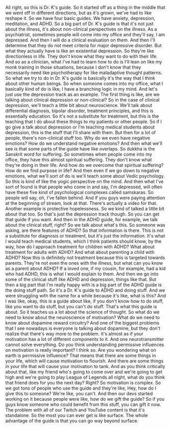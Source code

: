  All right, so this is Dr. K's guide. So it started off as a thing in the middle that we went off in different directions, but as it's grown, we've had to like reshape it. So we have four basic guides. We have anxiety, depression, meditation, and ADHD. So a big part of Dr. K's guide is that it's not just about the illness, it's about non-clinical perspectives on the illness. As a psychiatrist, sometimes people will come into my office and they'll say, I am depressed. And then I will do a clinical evaluation on them. And then I'll determine that they do not meet criteria for major depressive disorder. But what they actually have is like an existential depression. So they're like directionless in life. They don't know what they want to do with their life. And so as a clinician, what I've had to learn how to do is I'll lean on like my monk training in those situations, because I don't know that they necessarily need like psychotherapy for like maladaptive thought patterns. So what we try to do in Dr. K's guide is basically it's the way that I think about other human beings. So when someone comes into my office, what I basically kind of do is like, I have a branching logic in my mind. And let's just use the depression track as an example. The first thing is like, are we talking about clinical depression or non-clinical? So in the case of clinical depression, we'll teach a little bit about neuroscience. We'll talk about differential diagnosis, bipolar disorder, treatment principles, and this is essentially education. So it's not a substitute for treatment, but this is the teaching that I do about these things to my patients or other people. So if I go give a talk about depression or I'm teaching medical students about depression, this is the stuff that I'll share with them. But then for a lot of people, there's non-clinical stuff too. Why do we even have negative emotions? How do we understand negative emotions? And then what we'll see is that some parts of the guide have like overlaps. So dukkha is the Sanskrit word for suffering. So sometimes when people come into my office, they have this almost spiritual suffering. They don't know what they're doing in their life. And how do we overcome that spiritual suffering? How do we find purpose in life? And then even if we go down to negative emotions, what we'll sort of do is we'll teach some about Vedic psychology. So this is kind of like the yogic perspective on the mind. And then what I've sort of found is that people who come in and say, I'm depressed, will often have these five kind of psychological complexes called samskaras. So people will say, oh, I've fallen behind. And if you guys were paying attention at the beginning of stream, look at that. There's actually a video for that. Another example is protective hopelessness. So we kind of talked a little bit about that too. So that's just the depression track though. So you can get that guide if you want. And then in the ADHD guide, for example, we talk about the clinical stuff, right? So we talk about what's this. So someone was asking, are there features of ADHD? So that information is there. This is not a substitute for diagnosis or treatment, but it's just the information. It's what I would teach medical students, which I think patients should know, by the way, how do I approach treatment for children with ADHD? What about treatment for adults with ADHD? And what about parenting a child with ADHD? Now this is definitely not treatment because this is targeted towards parents. They're not even the ones with the illness, but what can you know as a parent about ADHD? If a loved one, if my cousin, for example, had a kid who had ADHD, this is what I would explain to them. And then we go into some of the clinical stuff like ADHD and depression, things like that. But then a big part that I'm really happy with is a big part of the ADHD guide is the doing stuff path. So it's a Dr. K's guide to ADHD and doing stuff. And we were struggling with the name for a while because it's like, what is this? And I was like, okay, this is a guide about like, if you don't know how to do stuff, like you want to do stuff, but you can't do stuff. That's what this guide is about. So it teaches us a lot about the science of thought. So what do we need to know about the neuroscience of motivation? What do we need to know about dopamine reward circuitry? And one of the biggest problems that I see nowadays is everyone is talking about dopamine, but they don't realize that there's way more to the problem. It's almost as if your motivation has a lot of different components to it. And one neurotransmitter cannot solve everything. Do you think understanding permissive influences on motivation is really important? I think so. Are you wondering what on earth is permissive influence? That means that there are some things in your life, which will cause motivation to flourish. And there are some things in your life that will cause your motivation to tank. And as you think critically about that, like my friend who's going to come over and we're going to get high and we're going to play League of Legends all night, what do you think that friend does for you the next day? Right? So motivation is complex. So we got tons of people who use the guide and they're like, Hey, how do I give this to someone? We're like, you can't. And then our devs started working on it because people were like, how do we gift the guide? So if you guys know someone who could benefit from this stuff, you can gift it now. The problem with all of our Twitch and YouTube content is that it's standalone. So the most you can ever get is like surface. The whole advantage of the guide is that you can go way beyond surface.